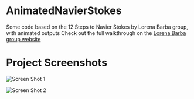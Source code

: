 # AnimatedNavierStokes
Some code based on the 12 Steps to Navier Stokes by Lorena Barba group, with animated outputs
Check out the full walkthrough on the [Lorena Barba group website](https://lorenabarba.com/blog/cfd-python-12-steps-to-navier-stokes/)  

# Project Screenshots

![Screen Shot 1](http://http://brandenkeck.com/res/img/screenshot/burgers_equation_1d.gif)

![Screen Shot 2](http://http://brandenkeck.com/res/img/screenshot/burgers_equation_2d.gif)

